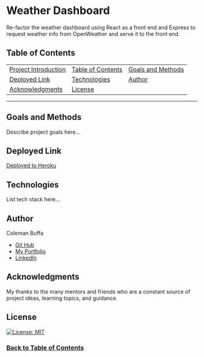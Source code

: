 # Weather Dashboard

Re-factor the weather dashboard using React as a front end and Express to request weather info from OpenWeather and serve it to the front end. 

## Table of Contents

| |||
|:-|:-|:-|
| [Project Introduction](#weather-dashboard) | [Table of Contents](#table-of-contents) | [Goals and Methods](#goals-and-methods) 
| [Deployed Link](#deployed-link) | [Technologies](#technologies) | [Author](#author) 
| [Acknowledgments](#acknowledgments) | [License](#license) |
---

## Goals and Methods

Describe project goals here...

## Deployed Link

[Deployed to Heroku]()

## Technologies 

List tech stack here...

## Author

Coleman Buffa

* [Git Hub](https://github.com/coleman-buffa/weather-dashboard)
* [My Portfolio](https://colemanbuffa-portfolio.herokuapp.com/)
* [LinkedIn](https://www.linkedin.com/in/coleman-buffa/)

## Acknowledgments

My thanks to the many mentors and friends who are a constant source of project ideas, learning topics, and guidance.

## License

[![License: MIT](https://img.shields.io/badge/License-MIT-yellow.svg)](https://opensource.org/licenses/MIT)

### [Back to Table of Contents](#table-of-contents)
